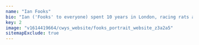 ```yaml
---
name: "Ian Fooks"
bio: "Ian ('Fooks' to everyone) spent 10 years in London, racing rats and learning the ropes of UX and digital design at all the best agencies. Despite his youthful appearance, he’s a design professional of some gravitas and several awards, as well as an accomplished poet."
key: 2
image: "v1614419664/cwys_website/fooks_portrait_website_z3a2a5"
sitemapExclude: true
---
```

